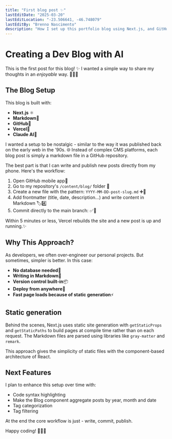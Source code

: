 ```yaml
---
title: "First blog post ✨"
lastEditDate: "2025-03-20"
lastEditLocation: "-23.506641, -46.748079"
lastEditBy: "Brenno Nascimento"
description: "How I set up this portfolio blog using Next.js, and GitHub by 'vibe coding'"
---
```


# Creating a Dev Blog with AI

This is the first post for this blog! ✨
I wanted a simple way to share my thoughts in an *enjoyable* way. 💁🏼‍♂

## The Blog Setup

This blog is built with:
- **Next.js** ⚛️
- **Markdown**📝
- **GitHub**🐙
- **Vercel**🔼
- **Claude AI**🤖

I wanted a setup to be nostalgic - similar to the way it was published back on the early web in the '90s. 🌐
Instead of complex CMS platforms, each blog post is simply a markdown file in a GitHub repository.

The best part is that I can write and publish new posts directly from my phone. Here's the workflow:

1. Open GitHub mobile app📱
2. Go to my repository's `/content/blog/` folder 📂
3. Create a new file with the pattern: `YYYY-MM-DD-post-slug.md` ➕📝
4. Add frontmatter (title, date, description...) and write content in Markdown 🏷️#️⃣
5. Commit directly to the main branch: ✅🌿

Within 5 minutes or less, Vercel rebuilds the site and a new post is up and running.✨

## Why This Approach?

As developers, we often over-engineer our personal projects. But sometimes, simpler is better. In this case:

- **No database needed**🙅
- **Writing in Markdown**📝
- **Version control built-in**📦
- **Deploy from anywhere**🚀
- **Fast page loads because of static generation**⚡

## Static generation

Behind the scenes, Next.js uses static site generation with `getStaticProps` and `getStaticPaths` to build pages at compile time rather than on each request.
The Markdown files are parsed using libraries like `gray-matter` and `remark`.

This approach gives the simplicity of static files with the component-based architecture of React.

## Next Features

I plan to enhance this setup over time with:
- Code syntax highlighting
- Make the Blog component aggregate posts by year, month and date
- Tag categorization
- Tag filtering

At the end the core workflow is just - write, commit, publish.

Happy coding! 👨🏼‍💻
